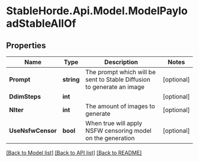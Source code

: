 # StableHorde.Api.Model.ModelPayloadStableAllOf

## Properties

Name | Type | Description | Notes
------------ | ------------- | ------------- | -------------
**Prompt** | **string** | The prompt which will be sent to Stable Diffusion to generate an image | [optional] 
**DdimSteps** | **int** |  | [optional] 
**NIter** | **int** | The amount of images to generate | [optional] 
**UseNsfwCensor** | **bool** | When true will apply NSFW censoring model on the generation | [optional] 

[[Back to Model list]](../README.md#documentation-for-models) [[Back to API list]](../README.md#documentation-for-api-endpoints) [[Back to README]](../README.md)

